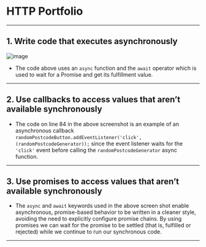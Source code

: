 # HTTP Portfolio

---

## 1. Write code that executes asynchronously

![image](https://user-images.githubusercontent.com/99536044/204624444-18e3fcc3-a280-4e5d-baed-010a5d5eb407.png)

- The code above uses an `async` function and the `await` operator which is used to wait for a Promise and get its fulfillment value.

---

## 2. Use callbacks to access values that aren’t available synchronously

- The code on line 84 in the above screenshot is an example of an asynchronous callback `randomPostcodeButton.addEventListener('click', (randomPostcodeGenerator));` since the event listener waits for the `'click'` event before calling the `randomPostcodeGenerator` async function. 

---

## 3. Use promises to access values that aren’t available synchronously

- The `async` and `await` keywords used in the above screen shot enable asynchronous, promise-based behavior to be written in a cleaner style, avoiding the need to explicitly configure promise chains. By using promises we can wait for the promise to be settled (that is, fulfilled or rejected) while we continue to run our synchronous code.

---

## 
